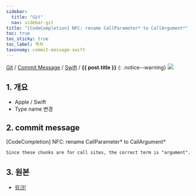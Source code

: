 ```yaml
---
sidebar:
  title: "Git"
  nav: sidebar-git
title: "[CodeCompletion] NFC: rename CallParameter* to CallArgument*"
toc: true
toc_sticky: true
toc_label: 목차
taxonomy: commit-message-swift
---
```

[Git](/git/) / [Commit Message](/git/commit-message/) / [Swift](/git/commit-message/apple-swift) / **{{ post.title }}**
{: .notice--warning}
![](https://media.vlpt.us/images/tataki26/post/6fbc6ea8-fc19-4a67-bda8-12952568d274/featured-3.png)

## 1. 개요
- Apple / Swift
- Type name 변경 


## 2. commit message
[CodeCompletion] NFC: rename CallParameter* to CallArgument*
```
Since these chunks are for call sites, the correct term is "argument".
```

## 3. 원본
- [링크!](https://github.com/tkremenek/swift/commit/5559d9406f14719c4af8af24a6978cf4c16cf236)
